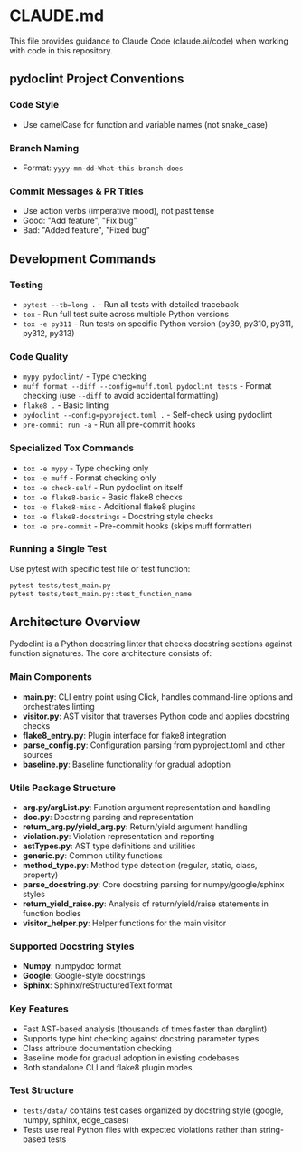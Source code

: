 # CLAUDE.md

This file provides guidance to Claude Code (claude.ai/code) when working with
code in this repository.

## pydoclint Project Conventions

### Code Style

- Use camelCase for function and variable names (not snake_case)

### Branch Naming

- Format: `yyyy-mm-dd-What-this-branch-does`

### Commit Messages & PR Titles

- Use action verbs (imperative mood), not past tense
- Good: "Add feature", "Fix bug"
- Bad: "Added feature", "Fixed bug"

## Development Commands

### Testing

- `pytest --tb=long .` - Run all tests with detailed traceback
- `tox` - Run full test suite across multiple Python versions
- `tox -e py311` - Run tests on specific Python version (py39, py310, py311,
  py312, py313)

### Code Quality

- `mypy pydoclint/` - Type checking
- `muff format --diff --config=muff.toml pydoclint tests` - Format checking
  (use `--diff` to avoid accidental formatting)
- `flake8 .` - Basic linting
- `pydoclint --config=pyproject.toml .` - Self-check using pydoclint
- `pre-commit run -a` - Run all pre-commit hooks

### Specialized Tox Commands

- `tox -e mypy` - Type checking only
- `tox -e muff` - Format checking only
- `tox -e check-self` - Run pydoclint on itself
- `tox -e flake8-basic` - Basic flake8 checks
- `tox -e flake8-misc` - Additional flake8 plugins
- `tox -e flake8-docstrings` - Docstring style checks
- `tox -e pre-commit` - Pre-commit hooks (skips muff formatter)

### Running a Single Test

Use pytest with specific test file or test function:

```bash
pytest tests/test_main.py
pytest tests/test_main.py::test_function_name
```

## Architecture Overview

Pydoclint is a Python docstring linter that checks docstring sections against
function signatures. The core architecture consists of:

### Main Components

- **main.py**: CLI entry point using Click, handles command-line options and
  orchestrates linting
- **visitor.py**: AST visitor that traverses Python code and applies docstring
  checks
- **flake8_entry.py**: Plugin interface for flake8 integration
- **parse_config.py**: Configuration parsing from pyproject.toml and other
  sources
- **baseline.py**: Baseline functionality for gradual adoption

### Utils Package Structure

- **arg.py/argList.py**: Function argument representation and handling
- **doc.py**: Docstring parsing and representation
- **return_arg.py/yield_arg.py**: Return/yield argument handling
- **violation.py**: Violation representation and reporting
- **astTypes.py**: AST type definitions and utilities
- **generic.py**: Common utility functions
- **method_type.py**: Method type detection (regular, static, class, property)
- **parse_docstring.py**: Core docstring parsing for numpy/google/sphinx styles
- **return_yield_raise.py**: Analysis of return/yield/raise statements in
  function bodies
- **visitor_helper.py**: Helper functions for the main visitor

### Supported Docstring Styles

- **Numpy**: numpydoc format
- **Google**: Google-style docstrings
- **Sphinx**: Sphinx/reStructuredText format

### Key Features

- Fast AST-based analysis (thousands of times faster than darglint)
- Supports type hint checking against docstring parameter types
- Class attribute documentation checking
- Baseline mode for gradual adoption in existing codebases
- Both standalone CLI and flake8 plugin modes

### Test Structure

- `tests/data/` contains test cases organized by docstring style (google,
  numpy, sphinx, edge_cases)
- Tests use real Python files with expected violations rather than string-based
  tests
